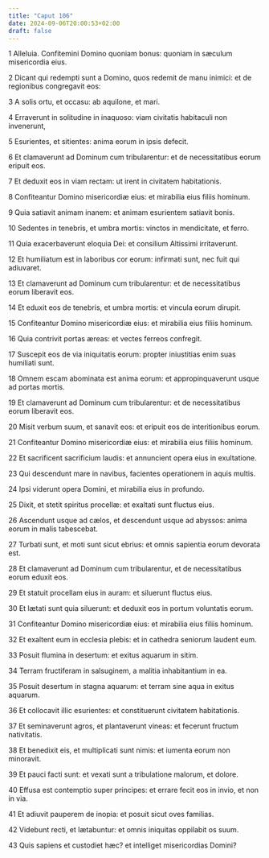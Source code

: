 ```yaml
---
title: "Caput 106"
date: 2024-09-06T20:00:53+02:00
draft: false
---
```



1 Alleluia. Confitemini Domino quoniam bonus: quoniam in sæculum misericordia eius.

2 Dicant qui redempti sunt a Domino, quos redemit de manu inimici: et de regionibus congregavit eos:

3 A solis ortu, et occasu: ab aquilone, et mari.

4 Erraverunt in solitudine in inaquoso: viam civitatis habitaculi non invenerunt,

5 Esurientes, et sitientes: anima eorum in ipsis defecit.

6 Et clamaverunt ad Dominum cum tribularentur: et de necessitatibus eorum eripuit eos.

7 Et deduxit eos in viam rectam: ut irent in civitatem habitationis.

8 Confiteantur Domino misericordiæ eius: et mirabilia eius filiis hominum.

9 Quia satiavit animam inanem: et animam esurientem satiavit bonis.

10 Sedentes in tenebris, et umbra mortis: vinctos in mendicitate, et ferro.

11 Quia exacerbaverunt eloquia Dei: et consilium Altissimi irritaverunt.

12 Et humiliatum est in laboribus cor eorum: infirmati sunt, nec fuit qui adiuvaret.

13 Et clamaverunt ad Dominum cum tribularentur: et de necessitatibus eorum liberavit eos.

14 Et eduxit eos de tenebris, et umbra mortis: et vincula eorum dirupit.

15 Confiteantur Domino misericordiæ eius: et mirabilia eius filiis hominum.

16 Quia contrivit portas æreas: et vectes ferreos confregit.

17 Suscepit eos de via iniquitatis eorum: propter iniustitias enim suas humiliati sunt.

18 Omnem escam abominata est anima eorum: et appropinquaverunt usque ad portas mortis.

19 Et clamaverunt ad Dominum cum tribularentur: et de necessitatibus eorum liberavit eos.

20 Misit verbum suum, et sanavit eos: et eripuit eos de interitionibus eorum.

21 Confiteantur Domino misericordiæ eius: et mirabilia eius filiis hominum.

22 Et sacrificent sacrificium laudis: et annuncient opera eius in exultatione.

23 Qui descendunt mare in navibus, facientes operationem in aquis multis.

24 Ipsi viderunt opera Domini, et mirabilia eius in profundo.

25 Dixit, et stetit spiritus procellæ: et exaltati sunt fluctus eius.

26 Ascendunt usque ad cælos, et descendunt usque ad abyssos: anima eorum in malis tabescebat.

27 Turbati sunt, et moti sunt sicut ebrius: et omnis sapientia eorum devorata est.

28 Et clamaverunt ad Dominum cum tribularentur, et de necessitatibus eorum eduxit eos.

29 Et statuit procellam eius in auram: et siluerunt fluctus eius.

30 Et lætati sunt quia siluerunt: et deduxit eos in portum voluntatis eorum.

31 Confiteantur Domino misericordiæ eius: et mirabilia eius filiis hominum.

32 Et exaltent eum in ecclesia plebis: et in cathedra seniorum laudent eum.

33 Posuit flumina in desertum: et exitus aquarum in sitim.

34 Terram fructiferam in salsuginem, a malitia inhabitantium in ea.

35 Posuit desertum in stagna aquarum: et terram sine aqua in exitus aquarum.

36 Et collocavit illic esurientes: et constituerunt civitatem habitationis.

37 Et seminaverunt agros, et plantaverunt vineas: et fecerunt fructum nativitatis.

38 Et benedixit eis, et multiplicati sunt nimis: et iumenta eorum non minoravit.

39 Et pauci facti sunt: et vexati sunt a tribulatione malorum, et dolore.

40 Effusa est contemptio super principes: et errare fecit eos in invio, et non in via.

41 Et adiuvit pauperem de inopia: et posuit sicut oves familias.

42 Videbunt recti, et lætabuntur: et omnis iniquitas oppilabit os suum.

43 Quis sapiens et custodiet hæc? et intelliget misericordias Domini?

